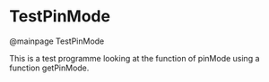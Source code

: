 # TestPinMode

@mainpage TestPinMode

This is a test programme looking at the function of pinMode using a function getPinMode.


